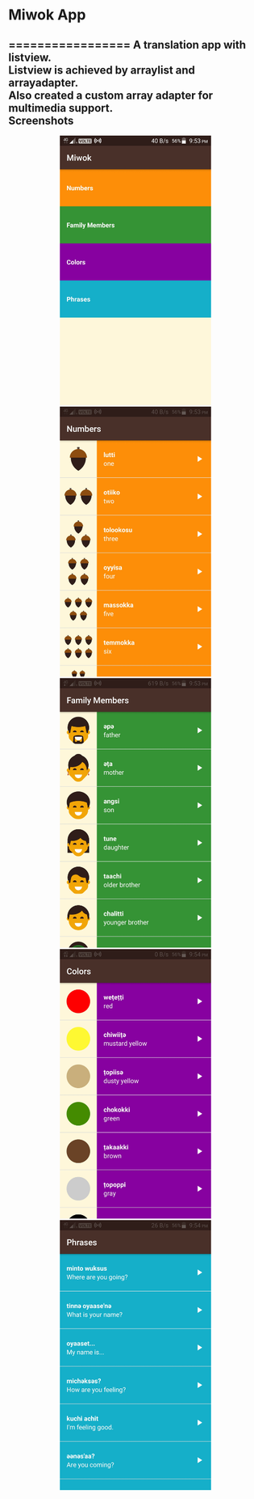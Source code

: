 # Miwok App 
=================
 A translation app with listview.</br>
 Listview is achieved by arraylist and arrayadapter.</br>
 Also created a custom array adapter for multimedia support.</br>
 Screenshots
 ------------
 <div align="center">
    <img src="Screenshots/Screenshot_2020-05-13-21-53-47-306.jpeg" width="300px"</img> 
    <img src="Screenshots/Screenshot_2020-05-13-21-53-52-025.jpeg" width="300px"</img>
 <img src="Screenshots/Screenshot_2020-05-13-21-53-56-920.jpeg" width="300px"</img>
 <img src="Screenshots/Screenshot_2020-05-13-21-54-04-501.jpeg" width="300px"</img>
 <img src="Screenshots/Screenshot_2020-05-13-21-54-09-811.jpeg" width="300px"</img>
 
</div>

